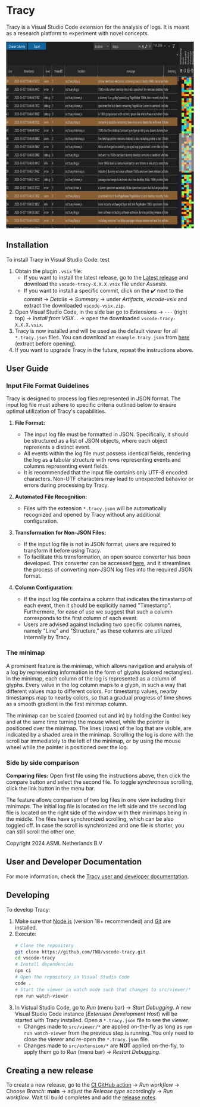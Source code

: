 # Tracy
Tracy is a Visual Studio Code extension for the analysis of logs. It is meant as a research platform to experiment with novel concepts.

<div align="center">
    <a href="https://github.com/TNO/vscode-tracy">
        <img height="500" src=".github/screenshot.png">
    </a>
</div>

## Installation
To install Tracy in Visual Studio Code: test
1. Obtain the plugin `.vsix` file:
    - If you want to install the latest release, go to the [Latest release](https://github.com/TNO/vscode-tracy/releases/latest) and download the `vscode-tracy-X.X.X.vsix` file under *Assests*.
    - If you want to install a specific commit, click on the :heavy_check_mark: next to the commit -> *Details* -> *Summary* -> under *Artifacts*, *vscode-vsix* and extract the downloaded `vscode-vsix.zip`.
1. Open Visual Studio Code, in the side bar go to *Extensions* -> `···` (right top) -> *Install from VSIX...* -> open the downloaded `vscode-tracy-X.X.X.vsix`.
1. Tracy is now installed and will be used as the default viewer for all `*.tracy.json` files. You can download an `example.tracy.json` from [here](https://github.com/TNO/vscode-tracy/raw/main/examples/dummy.tracy.json.zip) (extract before opening).
1. If you want to upgrade Tracy in the future, repeat the instructions above.

## User Guide

### Input File Format Guidelines

Tracy is designed to process log files represented in JSON format. The input log file must adhere to specific criteria outlined below to ensure optimal utilization of Tracy's capabilities.

1. **File Format:**
   - The input log file must be formatted in JSON. Specifically, it should be structured as a list of JSON objects, where each object represents a distinct event.
   - All events within the log file must possess identical fields, rendering the log as a tabular structure with rows representing events and columns representing event fields.
   - It is recommended that the input file contains only UTF-8 encoded characters. Non-UTF characters may lead to unexpected behavior or errors during processing by Tracy.

2. **Automated File Recognition:**
   - Files with the extension `*.tracy.json` will be automatically recognized and opened by Tracy without any additional configuration.

3. **Transformation for Non-JSON Files:**
   - If the input log file is not in JSON format, users are required to transform it before using Tracy.
   - To facilitate this transformation, an open source converter has been developed. This converter can be accessed [here](https://github.com/TNO/vscode-tracy-csv-converter), and it streamlines the process of converting non-JSON log files into the required JSON format.

4. **Column Configuration:**
   - If the input log file contains a column that indicates the timestamp of each event, then it should be explicitly named "Timestamp". Furthermore, for ease of use we suggest that such a column corresponds to the first column of each event.
   - Users are advised against including two specific column names, namely "Line" and "Structure," as these columns are utilized internally by Tracy.

### The minimap

A prominent feature is the minimap, which allows navigation and analysis of a log by representing information in the form of glyphs (colored rectangles). In the minimap, each column of the log is represented as a column of glyphs. Every value in the log column maps to a glyph, in such a way that different values map to different colors. For timestamp values, nearby timestamps map to nearby colors, so that a gradual progress of time shows as a smooth gradient in the first minimap column.

The minimap can be scaled (zoomed out and in) by holding the Control key and at the same time turning the mouse wheel, while the pointer is positioned over the minimap. The lines (rows) of the log that are visible, are indicated by a shaded area in the minimap. Scrolling the log is done with the scroll bar immediately to the left of the minimap, or by using the mouse wheel while the pointer is positioned over the log.

### Side by side comparison

**Comparing files:** 
     Open first file using the instructions above, then click the compare button and select the second file. To toggle synchronous scrolling, click the link button in the menu bar.

The feature allows comparison of two log files in one view including their minimaps. The initial log file is located on the left side and the second log file is located on the right side of the window with their minimaps being in the middle. The files have synchronized scrolling, which can be also toggled off. In case the scroll is synchronized and one file is shorter, you can still scroll the other one.

Copyright 2024 ASML Netherlands B.V

## User and Developer Documentation
For more information, check the [Tracy user and developer documentation](https://tno.github.io/vscode-tracy/).

## Developing
To develop Tracy:
1. Make sure that [Node.js](https://nodejs.org/en/) (version 18+ recommended) and [Git](https://git-scm.com/) are installed.
1. Execute: 
    ```bash
    # Clone the repository
    git clone https://github.com/TNO/vscode-tracy.git
    cd vscode-tracy
    # Install dependencies
    npm ci 
    # Open the repository in Visual Studio Code
    code .
    # Start the viewer in watch mode such that changes to src/viewer/* are applied on-the-fly
    npm run watch-viewer
    ```
1. In Vistual Studio Code, go to *Run* (menu bar) -> *Start Debugging*. A new Visual Studio Code instance (*Extension Development Host*) will be started with Tracy installed. Open a `*.tracy.json` file to see the viewer.
    - Changes made to `src/viewer/*` are applied on-the-fly as long as `npm run watch-viewer` from the previous step is running. You only need to close the viewer and re-open the `*.tracy.json` file.
    - Changes made to `src/extension/*` are **NOT** applied on-the-fly, to apply them go to *Run* (menu bar) -> *Restart Debugging*.

## Creating a new release
To create a new release, go to the [CI GitHub action](https://github.com/TNO/vscode-tracy/actions/workflows/ci.yml) -> *Run workflow* -> Choose *Branch*: **main** -> adjust the *Release type* accordingly -> *Run workflow*. Wait till build completes and add the [release notes](https://github.com/TNO/vscode-tracy/releases/latest).
